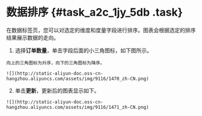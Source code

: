 # 数据排序 {#task_a2c_1jy_5db .task}

在数据标签页，您可以对选定的维度和度量字段进行排序。图表会根据选定的排序结果展示数据的走向。

1.   选择**订单数量**，单击字段后面的小三角图标，如下图所示。 

    向上的三角图标为升序，向下的三角图标为降序。

    ![](http://static-aliyun-doc.oss-cn-hangzhou.aliyuncs.com/assets/img/9116/1470_zh-CN.png)

2.   单击**更新**，更新后的图表显示如下。 

    ![](http://static-aliyun-doc.oss-cn-hangzhou.aliyuncs.com/assets/img/9116/1471_zh-CN.png)


